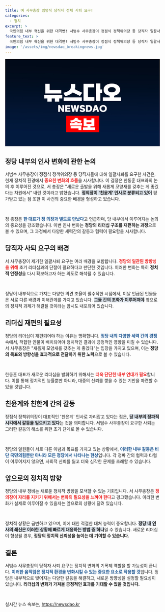 ```yaml
---
title: 여 사무총장 임명직 당직자 전체 사퇴 요구!
categories:
  - 정치
excerpt: >
  국민의힘 내부 혁신을 위한 대격변! 서범수 사무총장이 정점식 정책위의장 등 당직자 일괄사퇴를 요구하며 한동훈 대표와의 논의 내용을 공개했습니다. 정치적 파장이 일어날 이 결정의 배경은?
feature_text: >
  국민의힘 내부 혁신을 위한 대격변! 서범수 사무총장이 정점식 정책위의장 등 당직자 일괄사퇴를 요구하며 한동훈 대표와의 논의 내용을 공개했습니다. 정치적 파장이 일어날 이 결정의 배경은?
image: '/assets/img/newsdao_breakingnews.jpg'
---
```


<p><img src="/assets/img/newsdao_breakingnews.jpg" alt="flaretime 속보" /></p>

<h2 data-ke-size="size26">정당 내부의 인사 변화에 관한 논의</h2>

<p>서범수 사무총장이 정점식 정책위의장 등 당직자들에 대해 일괄사퇴를 요구한 사건은, 현재 정치적 환경에서 <b><span style="color: #ee2323;">중요한 변화의 흐름</span></b>을 시사합니다. 이 결정은 한동훈 대표와의 논의 후 이루어진 것으로, 서 총장은 "새로운 출발을 위해 새롭게 모양새를 갖추는 게 좋겠다는 차원에서" 내린 것이라고 밝혔습니다. <b><span style="background-color: #21538527;">정의장이 '친윤계' 인사로 분류되고 있어</span></b> 평가받고 있는 점 또한 이 사건의 중요한 배경을 형성하고 있습니다.</p>

<p data-ke-size="size16">&nbsp;</p>

<p>정 총장은 <b><span style="color: #1a5490;">한 대표가 정 의장과 별도로 만났다</span></b>고 언급하며, 당 내부에서 이루어지는 논의의 중요성을 강조했습니다. 이번 인사 변화는 <b>정당의 리더십 구조를 재편하는 과정</b>으로 볼 수 있으며, 그 과정에서 다양한 세력간의 갈등과 협력이 필요함을 시사합니다.</p>

<h2 data-ke-size="size26">당직자 사퇴 요구의 배경</h2>

<p>서 사무총장이 제기한 일괄사퇴 요구는 여러 배경을 포함합니다. <b><span style="color: #ee2323;">정당의 일관된 방향성을 위해</span></b> 초기 리더십과의 단절이 필요하다고 판단한 것입니다. 이러한 변화는 특히 <b>정치적 안정성</b>을 다시 확보하고자 하는 의도로 해석될 수 있습니다. </p>

<p data-ke-size="size16">&nbsp;</p>

<p><A>정당이 내부적으로 가지는 다양한 의견 조율이 필수적</A>한 시점에서, 이날 언급된 인물들은 서로 다른 배경과 이해관계를 가지고 있습니다. <b><span style="background-color: #21538527;">그들 간의 조화가 이루어져야</span></b> 앞으로의 정치적 과제가 해결될 것이라는 암시도 내포되어 있습니다.</p>

<h2 data-ke-size="size26">리더십 재편의 필요성</h2>

<p>정당의 리더십이 재편되어야 하는 이유는 명확합니다. <b><span style="color: #1a5490;">정당 내의 다양한 세력 간의 경쟁</span></b> 속에서, 적합한 인물이 배치되어야 정치적인 결과에 긍정적인 영향을 미칠 수 있습니다. 서 사무총장은 "새롭게 모양새를 갖추는 게 좋겠다"는 입장을 가지고 있으며, 이는 <b>정당의 목표와 방향성을 효과적으로 전달하기 위한 노력</b>으로 볼 수 있습니다.</p>

<p data-ke-size="size16">&nbsp;</p>

<p>한동훈 대표가 새로운 리더십을 발휘하기 위해서는 <b><span style="color: #ee2323;">더욱 단단한 내부 연대가 필요</span></b>합니다. 이를 통해 정치적인 능률뿐만 아니라, 대중의 신뢰를 쌓을 수 있는 기반을 마련할 수 있을 것입니다.</p>

<h2 data-ke-size="size26">친윤계와 친한계 간의 갈등</h2>

<p>정점식 정책위의장이 대표적인 '친윤계' 인사로 자리잡고 있다는 점은, <b><span style="background-color: #21538527;">당 내부의 정파적 시각에서 갈등을 일으키고 있다</span></b>는 것을 의미합니다. 서범수 사무총장이 요구한 사퇴는 그러한 갈등의 해소를 위한 초기 단계로 볼 수 있습니다.</p>

<p data-ke-size="size16">&nbsp;</p>

<p>정당의 일원들이 서로 다른 이념과 목표를 가지고 있는 상황에서, <b><span style="color: #1a5490;">이러한 내부 갈등은 비단 국민의힘뿐만 아니라 모든 정당에서 나타나는 현상</span></b>입니다. 각 정파 간의 협력과 타협이 이루어지지 않으면, 사회적 신뢰를 잃고 더욱 심각한 문제를 초래할 수 있습니다.</p>

<h2 data-ke-size="size26">앞으로의 정치적 방향</h2>

<p>정당의 내부 정비는 새로운 정치적 방향을 모색할 수 있는 기회입니다. 서 사무총장은 <b><span style="color: #ee2323;">정의장이 자리를 지키기 위해서는 변화의 필요성을 느껴야 한다</span></b>고 경고했습니다. 이러한 변화가 실제로 이루어질 수 있을지는 앞으로의 상황에 달려 있습니다.</p>

<p data-ke-size="size16">&nbsp;</p>

<p>정치적 상황은 급변하고 있으며, 이에 대한 적절한 대처 능력이 중요합니다. <b><span style="background-color: #21538527;">정당 내 인사의 쇄신은 이러한 상황에 빠르게 대응하는 방법 중 하나</span></b>일 수 있습니다. 새로운 리더십이 형성될 경우, <b>정당의 정치적 신뢰성을 높이는 데 기여할 수 있습니다</b>.</p>

<h2 data-ke-size="size26">결론</h2>

<p>서범수 사무총장의 당직자 사퇴 요구는 정치적 변화의 기폭제 역할을 할 가능성이 큽니다. <b><span style="color: #1a5490;">이러한 움직임은 정치적 환경을 변화시킬 수 있는 중요한 요소로 작용할 것</span></b>입니다. 정당은 내부적으로 빚어지는 다양한 갈등을 해결하고, 새로운 방향성을 설정할 필요성이 있습니다. <b>리더십의 변화가 가져올 긍정적인 효과를 기대할 수 있을 것입니다.</b></p>

<p data-ke-size="size16">&nbsp;</p>
실시간 뉴스 속보는, <a href="https://newsdao.kr" rel="dofollow">https://newsdao.kr</a>


